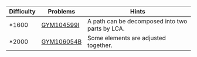 | Difficulty | Problems | Hints |
| -------- | -------- | -------- |
| *1600 | [GYM104599I](https://codeforces.com/gym/104599/problem/I) | A path can be decomposed into two parts by LCA. |
| *2000 | [GYM106054B](https://codeforces.com/gym/106054/problem/B) | Some elements are adjusted together. |
